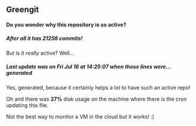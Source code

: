 ## Greengit

#### Do you wonder why this repository is so active?

##### After all it has 21258 commits!

But is it *really* active? Well...

##### Last update was on Fri Jul 16 at 14:25:07 when those lines were... generated

Yes, generated, because it certainly helps a lot to have such an active repo!

Oh and there was **27%** disk usage on the machine
where there is the cron updating this file.

Not the best way to monitor a VM in the cloud but it works! :)
